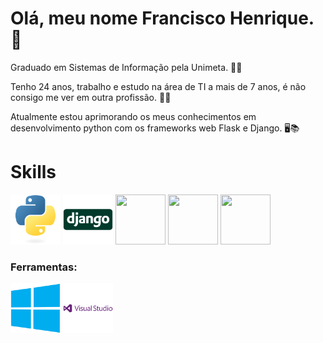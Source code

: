 <h1> Olá, meu nome Francisco Henrique.  👋 </h1>

  <p>Graduado em Sistemas de Informação pela Unimeta. 👨‍🎓</p>

  <p>Tenho 24 anos, trabalho e estudo na área de TI a mais de 7 anos, é não consigo me ver em outra profissão. 👨‍💻</p>

  <p>Atualmente estou aprimorando os meus conhecimentos em desenvolvimento python com os frameworks web Flask e Django. 🖥📚</p>

<h1>Skills</h1>
  
  <p>
     <img height="80" width="80" src="https://github.com/devicons/devicon/blob/master/icons/python/python-original.svg" />
     <img height="80" width="80" src="https://github.com/devicons/devicon/blob/master/icons/django/django-original.svg" />
     <img height="80" width="80" src="" />
     <img height="80" width="80" src="" />
     <img height="80" width="80" src="" />
  </p>
  

<h3> Ferramentas: </h3>

<p>
  <img height="80" width="80" src="https://github.com/devicons/devicon/blob/master/icons/windows8/windows8-original.svg" />
  <img height="80" width="80" src="https://github.com/devicons/devicon/blob/master/icons/visualstudio/visualstudio-plain-wordmark.svg" />
</p>
